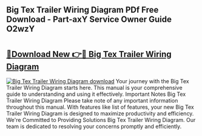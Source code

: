 ## Big Tex Trailer Wiring Diagram PDf Free Download - Part-axY Service Owner Guide O2wzY

# <h2><a href="http://dfpxjf0.blite.top/?on=Big+Tex+Trailer+Wiring+Diagram">🔗Download New 👉🔴 Big Tex Trailer Wiring Diagram</a></h2>

[![Big Tex Trailer Wiring Diagram download](https://i.imgur.com/lujVjoI.png)](http://dfpxjf0.blite.top/?on=Big+Tex+Trailer+Wiring+Diagram)
Your journey with the Big Tex Trailer Wiring Diagram starts here. This manual is your comprehensive guide to understanding and using it effectively. Important Notes Big Tex Trailer Wiring Diagram Please take note of any important information throughout this manual. With features like list of features, your new Big Tex Trailer Wiring Diagram is designed to maximize productivity and efficiency. We're Committed to Providing Solutions Big Tex Trailer Wiring Diagram. Our team is dedicated to resolving your concerns promptly and efficiently.
